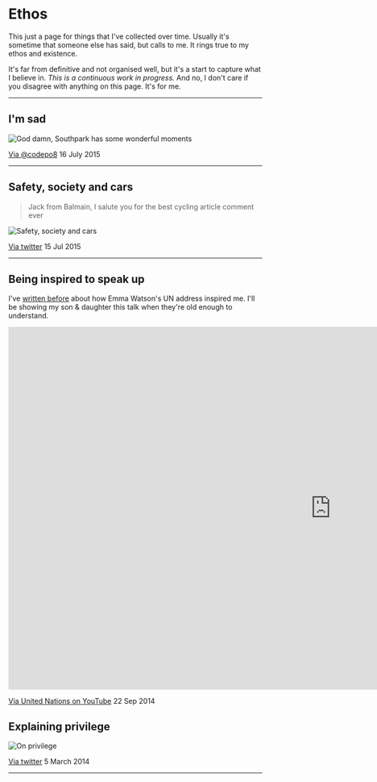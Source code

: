 # Ethos

This just a page for things that I've collected over time. Usually it's sometime that someone else has said, but calls to me. It rings true to my ethos and existence.

It's far from definitive and not organised well, but it's a start to capture what I believe in. *This is a continuous work in progress.* And no, I don't care if you disagree with anything on this page. It's for me.

---

## I'm sad

![God damn, Southpark has some wonderful moments](/images/ethos/southpark-sad.jpg)

[Via @codepo8](https://twitter.com/codepo8/status/621428413262393348) 16 July 2015

---

## Safety, society and cars

> Jack from Balmain, I salute you for the best cycling article comment ever

![Safety, society and cars](/images/ethos/cars-and-bikes.png)

[Via twitter](https://twitter.com/_philBrown/status/621108465725931520) 15 Jul 2015

---

## Being inspired to speak up

I've [written before](/2014/10/27/motivation) about how Emma Watson's UN address inspired me. I'll be showing my son & daughter this talk when they're old enough to understand.

<iframe width="1280" height="720" src="https://www.youtube.com/embed/gkjW9PZBRfk?rel=0" frameborder="0" allowfullscreen></iframe>

[Via United Nations on YouTube](https://www.youtube.com/watch?v=gkjW9PZBRfk) 22 Sep 2014

## Explaining privilege

![On privilege](/images/ethos/privilege.jpg)

[Via twitter](https://twitter.com/klasskramp/status/441229539939598336) 5 March 2014

---
